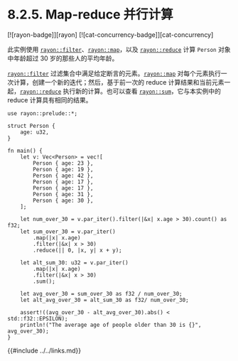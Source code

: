 # 8.2.5. Map-reduce 并行计算

[![rayon-badge]][rayon] [![cat-concurrency-badge]][cat-concurrency]

此实例使用 [`rayon::filter`]、[`rayon::map`]，以及 [`rayon::reduce`] 计算 `Person` 对象中年龄超过 30 岁的那些人的平均年龄。

[`rayon::filter`] 过滤集合中满足给定断言的元素。[`rayon::map`] 对每个元素执行一次计算，创建一个新的迭代；然后，基于前一次的 reduce 计算结果和当前元素一起，[`rayon::reduce`] 执行新的计算。也可以查看 [`rayon::sum`]，它与本实例中的 reduce 计算具有相同的结果。

```rust,edition2018
use rayon::prelude::*;

struct Person {
    age: u32,
}

fn main() {
    let v: Vec<Person> = vec![
        Person { age: 23 },
        Person { age: 19 },
        Person { age: 42 },
        Person { age: 17 },
        Person { age: 17 },
        Person { age: 31 },
        Person { age: 30 },
    ];

    let num_over_30 = v.par_iter().filter(|&x| x.age > 30).count() as f32;
    let sum_over_30 = v.par_iter()
        .map(|x| x.age)
        .filter(|&x| x > 30)
        .reduce(|| 0, |x, y| x + y);

    let alt_sum_30: u32 = v.par_iter()
        .map(|x| x.age)
        .filter(|&x| x > 30)
        .sum();

    let avg_over_30 = sum_over_30 as f32 / num_over_30;
    let alt_avg_over_30 = alt_sum_30 as f32/ num_over_30;

    assert!((avg_over_30 - alt_avg_over_30).abs() < std::f32::EPSILON);
    println!("The average age of people older than 30 is {}", avg_over_30);
}
```

[`rayon::filter`]: https://docs.rs/rayon/*/rayon/iter/trait.ParallelIterator.html#method.filter
[`rayon::map`]: https://docs.rs/rayon/*/rayon/iter/trait.ParallelIterator.html#method.map
[`rayon::reduce`]: https://docs.rs/rayon/*/rayon/iter/trait.ParallelIterator.html#method.reduce
[`rayon::sum`]: https://docs.rs/rayon/*/rayon/iter/trait.ParallelIterator.html#method.sum

{{#include ../../links.md}}
